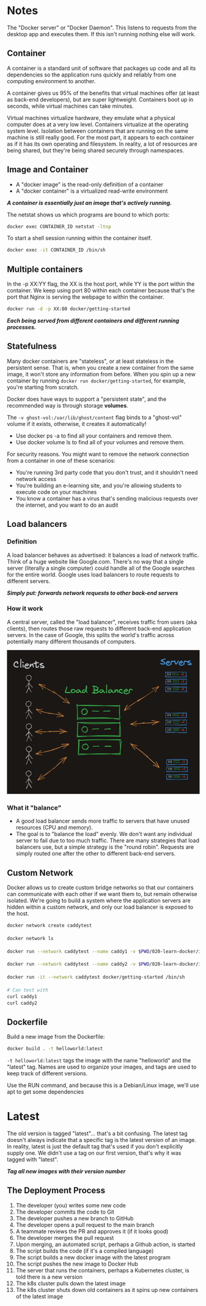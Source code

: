 # Notes
The "Docker server" or "Docker Daemon". This listens to requests from the desktop app and executes them. If this isn't running nothing else will work.

## Container
A container is a standard unit of software that packages up code and all its dependencies so the application runs quickly and reliably from one computing environment to another.

A container gives us 95% of the benefits that virtual machines offer (at least as back-end developers), but are super lightweight. Containers boot up in seconds, while virtual machines can take minutes.

Virtual machines virtualize hardware, they emulate what a physical computer does at a very low level. Containers virtualize at the operating system level. Isolation between containers that are running on the same machine is still really good. For the most part, it appears to each container as if it has its own operating and filesystem. In reality, a lot of resources are being shared, but they're being shared securely through namespaces.

## Image and Container

- A "docker image" is the read-only definition of a container
- A "docker container" is a virtualized read-write environment

***A container is essentially just an image that's actively running.***

The netstat shows us which programs are bound to which ports:
```bash
docker exec CONTAINER_ID netstat -ltnp
```

To start a shell session running within the container itself.
```bash
docker exec -it CONTAINER_ID /bin/sh
```

## Multiple containers
In the -p XX:YY flag, the XX is the host port, while YY is the port within the container. We keep using port 80 within each container because that's the port that Nginx is serving the webpage to within the container.

```bash
docker run -d -p XX:80 docker/getting-started
```

***Each being served from different containers and different running processes.***

## Statefulness
Many docker containers are "stateless", or at least stateless in the persistent sense. That is, when you create a new container from the same image, it won't store any information from before. When you spin up a new container by running `docker run docker/getting-started`, for example, you're starting from scratch.

Docker does have ways to support a "persistent state", and the recommended way is through storage **volumes**.

The `-v ghost-vol:/var/lib/ghost/content` flag binds to a "ghost-vol" volume if it exists, otherwise, it creates it automatically!

- Use docker ps -a to find all your containers and remove them.
- Use docker volume ls to find all of your volumes and remove them.

For security reasons. You might want to remove the network connection from a container in one of these scenarios:

- You're running 3rd party code that you don't trust, and it shouldn't need network access
- You're building an e-learning site, and you're allowing students to execute code on your machines
- You know a container has a virus that's sending malicious requests over the internet, and you want to do an audit

## Load balancers

### Definition
A load balancer behaves as advertised: it balances a load of network traffic. Think of a huge website like Google.com. There's no way that a single server (literally a single computer) could handle all of the Google searches for the entire world. Google uses load balancers to route requests to different servers.

***Simply put: forwards network requests to other back-end servers***

### How it work
A central server, called the "load balancer", receives traffic from users (aka clients), then routes those raw requests to different back-end application servers. In the case of Google, this splits the world's traffic across potentially many different thousands of computers.

![load balancer](load-balancer.png)

### What it "balance"
- A good load balancer sends more traffic to servers that have unused resources (CPU and memory).
- The goal is to "balance the load" evenly. We don't want any individual server to fail due to too much traffic. There are many strategies that load balancers use, but a simple strategy is the "round robin". Requests are simply routed one after the other to different back-end servers.

## Custom Network
Docker allows us to create custom bridge networks so that our containers can communicate with each other if we want them to, but remain otherwise isolated. We're going to build a system where the application servers are hidden within a custom network, and only our load balancer is exposed to the host.

```bash
docker network create caddytest

docker network ls

docker run --network caddytest --name caddy1 -v $PWD/020-learn-docker/index1.html:/usr/share/caddy/index.html caddy

docker run --network caddytest --name caddy2 -v $PWD/020-learn-docker/index2.html:/usr/share/caddy/index.html caddy

docker run -it --network caddytest docker/getting-started /bin/sh

# Can test with
curl caddy1
curl caddy2
```

## Dockerfile

Build a new image from the Dockerfile:

```bash
docker build . -t helloworld:latest
```

`-t helloworld:latest` tags the image with the name "helloworld" and the "latest" tag. Names are used to organize your images, and tags are used to keep track of different versions.

Use the RUN command, and because this is a Debian/Linux image, we'll use apt to get some dependencies

# Latest
The old version is tagged "latest"... that's a bit confusing.
The latest tag doesn't always indicate that a specific tag is the latest version of an image.
In reality, latest is just the default tag that's used if you don't explicitly supply one. We didn't use a tag on our first version, that's why it was tagged with "latest".

***Tag all new images with their version number***

## The Deployment Process
1. The developer (you) writes some new code
2. The developer commits the code to Git
3. The developer pushes a new branch to GitHub
4. The developer opens a pull request to the main branch
5. A teammate reviews the PR and approves it (if it looks good)
6. The developer merges the pull request
7. Upon merging, an automated script, perhaps a Github action, is started
8. The script builds the code (if it's a compiled language)
9. The script builds a new docker image with the latest program
10. The script pushes the new image to Docker Hub
11. The server that runs the containers, perhaps a Kubernetes cluster, is told there is a new version
12. The k8s cluster pulls down the latest image
13. The k8s cluster shuts down old containers as it spins up new containers of the latest image